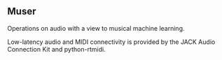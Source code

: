 ## Muser
Operations on audio with a view to musical machine learning.

Low-latency audio and MIDI connectivity is provided by the JACK Audio Connection Kit and python-rtmidi.

